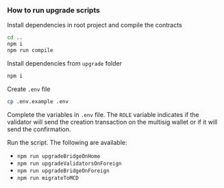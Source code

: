 ### How to run upgrade scripts

Install dependencies in root project and compile the contracts
```bash
cd ..
npm i
npm run compile
```

Install dependencies from `upgrade` folder
```bash
npm i
```

Create `.env` file
```bash
cp .env.example .env
```

Complete the variables in `.env` file. The `ROLE` variable indicates if the validator will send the creation transaction on the multisig wallet or if it will send the confirmation.

Run the script. The following are available:
* `npm run upgradeBridgeOnHome`
* `npm run upgradeValidatorsOnForeign`
* `npm run upgradeBridgeOnForeign`
* `npm run migrateToMCD`
